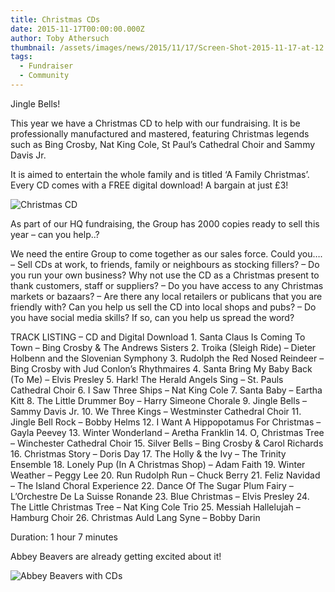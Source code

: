 ```yaml
---
title: Christmas CDs
date: 2015-11-17T00:00:00.000Z
author: Toby Athersuch
thumbnail: /assets/images/news/2015/11/17/Screen-Shot-2015-11-17-at-12.06.31.jpg
tags:
  - Fundraiser
  - Community
---
```


Jingle Bells!

This year we have a Christmas CD to help with our fundraising. It is be professionally manufactured and mastered, featuring Christmas legends such as Bing Crosby, Nat King Cole, St Paul’s Cathedral Choir and Sammy Davis Jr.

It is aimed to entertain the whole family and is titled ‘A Family Christmas’. Every CD comes with a FREE digital download! A bargain at just £3!

![Christmas CD](/assets/images/news/2015/11/17/Screen-Shot-2015-11-17-at-12.06.31.jpg)

As part of our HQ fundraising, the Group has 2000 copies ready to sell this year – can you help..?

We need the entire Group to come together as our sales force. Could you….
    – Sell CDs at work, to friends, family or neighbours as stocking fillers?
    – Do you run your own business? Why not use the CD as a Christmas present to thank customers, staff or suppliers?
    – Do you have access to any Christmas markets or bazaars?
    – Are there any local retailers or publicans that you are friendly with? Can you help us sell the CD into local shops and pubs?
    – Do you have social media skills? If so, can you help us spread the word?

TRACK LISTING – CD and Digital Download
    1. Santa Claus Is Coming To Town – Bing Crosby & The Andrews Sisters
    2. Troika (Sleigh Ride) – Dieter Holbenn and the Slovenian Symphony
    3. Rudolph the Red Nosed Reindeer – Bing Crosby with Jud Conlon’s Rhythmaires
    4. Santa Bring My Baby Back (To Me) – Elvis Presley
    5. Hark! The Herald Angels Sing – St. Pauls Cathedral Choir
    6. I Saw Three Ships – Nat King Cole
    7. Santa Baby – Eartha Kitt
    8. The Little Drummer Boy – Harry Simeone Chorale
    9. Jingle Bells – Sammy Davis Jr.
    10. We Three Kings – Westminster Cathedral Choir
    11. Jingle Bell Rock – Bobby Helms
    12. I Want A Hippopotamus For Christmas – Gayla Peevey
    13. Winter Wonderland – Aretha Franklin
    14. O, Christmas Tree – Winchester Cathedral Choir
    15. Silver Bells – Bing Crosby & Carol Richards
    16. Christmas Story – Doris Day
    17. The Holly & the Ivy – The Trinity Ensemble
    18. Lonely Pup (In A Christmas Shop) – Adam Faith
    19. Winter Weather – Peggy Lee
    20. Run Rudolph Run – Chuck Berry
    21. Feliz Navidad – The Island Choral Experience
    22. Dance Of The Sugar Plum Fairy – L’Orchestre De La Suisse Ronande
    23. Blue Christmas – Elvis Presley
    24. The Little Christmas Tree – Nat King Cole Trio
    25. Messiah Hallelujah – Hamburg Choir
    26. Christmas Auld Lang Syne – Bobby Darin

Duration: 1 hour 7 minutes

Abbey Beavers are already getting excited about it!

![Abbey Beavers with CDs](/assets/images/news/2015/11/17/Christmas-CDs-Paper-3-of-3-Preferred-Edit-690.jpg)